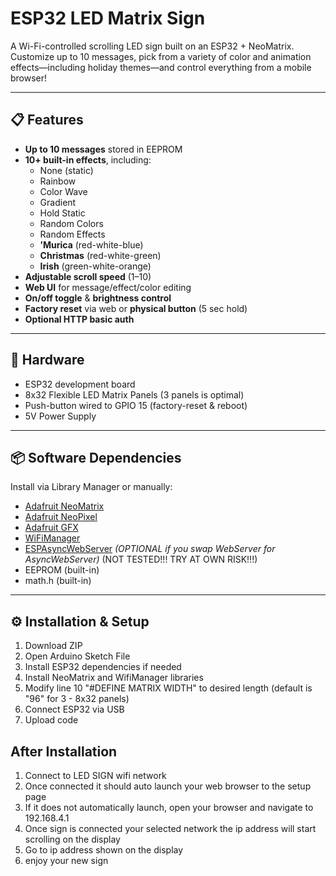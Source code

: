 # ESP32 LED Matrix Sign

A Wi-Fi-controlled scrolling LED sign built on an ESP32 + NeoMatrix.  
Customize up to 10 messages, pick from a variety of color and animation effects—including holiday themes—and control everything from a mobile browser!

---

## 📋 Features

- **Up to 10 messages** stored in EEPROM  
- **10+ built-in effects**, including:  
  - None (static)  
  - Rainbow  
  - Color Wave  
  - Gradient  
  - Hold Static  
  - Random Colors  
  - Random Effects  
  - **’Murica** (red-white-blue)  
  - **Christmas** (red-white-green)  
  - **Irish** (green-white-orange)  
- **Adjustable scroll speed** (1–10)  
- **Web UI** for message/effect/color editing  
- **On/off toggle** & **brightness control**  
- **Factory reset** via web or **physical button** (5 sec hold)  
- **Optional HTTP basic auth**  

---

## 🔧 Hardware

- ESP32 development board  
- 8x32 Flexible LED Matrix Panels (3 panels is optimal)  
- Push-button wired to GPIO 15 (factory-reset & reboot)  
- 5V Power Supply

---

## 📦 Software Dependencies

Install via Library Manager or manually:

- [Adafruit NeoMatrix](https://github.com/adafruit/Adafruit_NeoMatrix)  
- [Adafruit NeoPixel](https://github.com/adafruit/Adafruit_NeoPixel)  
- [Adafruit GFX](https://github.com/adafruit/Adafruit-GFX-Library)  
- [WiFiManager](https://github.com/tzapu/WiFiManager)  
- [ESPAsyncWebServer](https://github.com/ESP32Async/ESPAsyncWebServer) *(OPTIONAL if you swap WebServer for AsyncWebServer)* (NOT TESTED!!! TRY AT OWN RISK!!!)
- EEPROM (built-in)  
- math.h (built-in)  

---

## ⚙️ Installation & Setup

1. Download ZIP
2. Open Arduino Sketch File
3. Install ESP32 dependencies if needed
4. Install NeoMatrix and WifiManager libraries
5. Modify line 10 "#DEFINE MATRIX WIDTH" to desired length (default is "96" for 3 - 8x32 panels)
6. Connect ESP32 via USB
7. Upload code

## After Installation

1. Connect to LED SIGN wifi network
2. Once connected it should auto launch your web browser to the setup page
3. If it does not automatically launch, open your browser and navigate to 192.168.4.1
4. Once sign is connected your selected network the ip address will start scrolling on the display
5. Go to ip address shown on the display
6. enjoy your new sign
